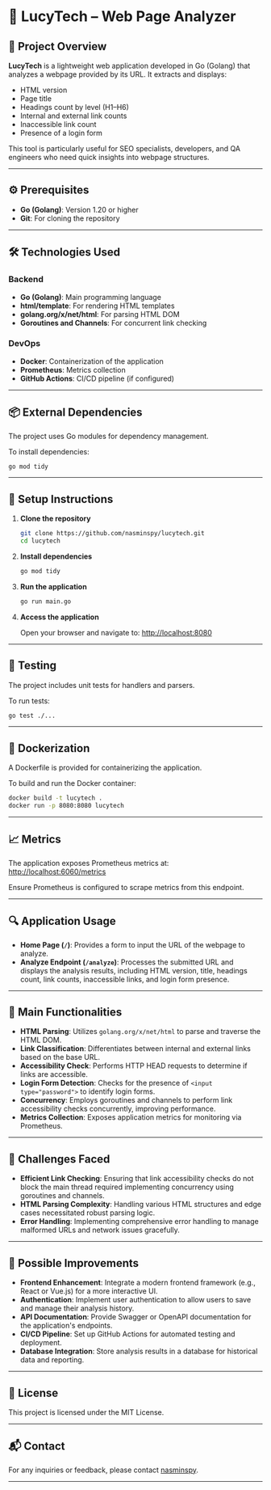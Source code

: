 # 📘 LucyTech – Web Page Analyzer

## 🤩 Project Overview

**LucyTech** is a lightweight web application developed in Go (Golang) that analyzes a webpage provided by its URL. It extracts and displays:

* HTML version
* Page title
* Headings count by level (H1–H6)
* Internal and external link counts
* Inaccessible link count
* Presence of a login form

This tool is particularly useful for SEO specialists, developers, and QA engineers who need quick insights into webpage structures.

---

## ⚙️ Prerequisites

* **Go (Golang)**: Version 1.20 or higher
* **Git**: For cloning the repository

---

## 🛠️ Technologies Used

### Backend

* **Go (Golang)**: Main programming language
* **html/template**: For rendering HTML templates
* **golang.org/x/net/html**: For parsing HTML DOM
* **Goroutines and Channels**: For concurrent link checking

### DevOps

* **Docker**: Containerization of the application
* **Prometheus**: Metrics collection
* **GitHub Actions**: CI/CD pipeline (if configured)

---

## 📦 External Dependencies

The project uses Go modules for dependency management.

To install dependencies:

```bash
go mod tidy
```

---

## 🚀 Setup Instructions

1. **Clone the repository**

   ```bash
   git clone https://github.com/nasminspy/lucytech.git
   cd lucytech
   ```

2. **Install dependencies**

   ```bash
   go mod tidy
   ```

3. **Run the application**

   ```bash
   go run main.go
   ```

4. **Access the application**

   Open your browser and navigate to: [http://localhost:8080](http://localhost:8080)

---

## 🔪 Testing

The project includes unit tests for handlers and parsers.

To run tests:

```bash
go test ./...
```

---

## 🐳 Dockerization

A Dockerfile is provided for containerizing the application.

To build and run the Docker container:

```bash
docker build -t lucytech .
docker run -p 8080:8080 lucytech
```

---

## 📈 Metrics

The application exposes Prometheus metrics at: [http://localhost:6060/metrics](http://localhost:6060/metrics)

Ensure Prometheus is configured to scrape metrics from this endpoint.

---

## 🔍 Application Usage

* **Home Page (`/`)**: Provides a form to input the URL of the webpage to analyze.
* **Analyze Endpoint (`/analyze`)**: Processes the submitted URL and displays the analysis results, including HTML version, title, headings count, link counts, inaccessible links, and login form presence.

---

## 🧰 Main Functionalities

* **HTML Parsing**: Utilizes `golang.org/x/net/html` to parse and traverse the HTML DOM.
* **Link Classification**: Differentiates between internal and external links based on the base URL.
* **Accessibility Check**: Performs HTTP HEAD requests to determine if links are accessible.
* **Login Form Detection**: Checks for the presence of `<input type="password">` to identify login forms.
* **Concurrency**: Employs goroutines and channels to perform link accessibility checks concurrently, improving performance.
* **Metrics Collection**: Exposes application metrics for monitoring via Prometheus.

---

## 🧠 Challenges Faced

* **Efficient Link Checking**: Ensuring that link accessibility checks do not block the main thread required implementing concurrency using goroutines and channels.
* **HTML Parsing Complexity**: Handling various HTML structures and edge cases necessitated robust parsing logic.
* **Error Handling**: Implementing comprehensive error handling to manage malformed URLs and network issues gracefully.

---

## 🌟 Possible Improvements

* **Frontend Enhancement**: Integrate a modern frontend framework (e.g., React or Vue.js) for a more interactive UI.
* **Authentication**: Implement user authentication to allow users to save and manage their analysis history.
* **API Documentation**: Provide Swagger or OpenAPI documentation for the application's endpoints.
* **CI/CD Pipeline**: Set up GitHub Actions for automated testing and deployment.
* **Database Integration**: Store analysis results in a database for historical data and reporting.

---

## 📄 License

This project is licensed under the MIT License.

---

## 📬 Contact

For any inquiries or feedback, please contact [nasminspy](https://github.com/nasminspy).

---
